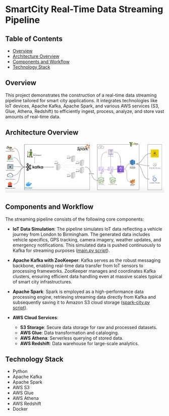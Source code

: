 # SmartCity Real-Time Data Streaming Pipeline

## Table of Contents
- [Overview](#overview)
- [Architecture Overview](#architecture-overview)
- [Components and Workflow](#components-and-workflow)
- [Technology Stack](#technology-stack)

## Overview

This project demonstrates the construction of a real-time data streaming pipeline tailored for smart city applications. It integrates technologies like IoT devices, Apache Kafka, Apache Spark, and various AWS services (S3, Glue, Athena, Redshift) to efficiently ingest, process, analyze, and store vast amounts of real-time data.

## Architecture Overview

![System Architecture](System_Architecture.png)

## Components and Workflow

The streaming pipeline consists of the following core components:

- **IoT Data Simulation**: The pipeline simulates IoT data reflecting a vehicle journey from London to Birmingham. The generated data includes vehicle specifics, GPS tracking, camera imagery, weather updates, and emergency notifications. This simulated data is pushed continuously to Kafka for streaming purposes ([main.py script](https://github.com/yangforbig/SmartCity-End-to-End-Data-Engineering/blob/main/jobs/main.py)).

- **Apache Kafka with ZooKeeper**: Kafka serves as the robust messaging backbone, enabling real-time data transfer from IoT sensors to processing frameworks. ZooKeeper manages and coordinates Kafka clusters, ensuring efficient data handling even at massive scales typical of smart city infrastructures.

- **Apache Spark**: Spark is employed as a high-performance data processing engine, retrieving streaming data directly from Kafka and subsequently saving it to Amazon S3 cloud storage ([spark-city.py script](https://github.com/yangforbig/SmartCity-End-to-End-Data-Engineering/blob/main/jobs/spark-city.py)).

- **AWS Cloud Services**:
    - **S3 Storage**: Secure data storage for raw and processed datasets.
    - **AWS Glue**: Data transformation and cataloging.
    - **AWS Athena**: Serverless querying of stored data.
    - **AWS Redshift**: Data warehouse for large-scale analytics.

## Technology Stack
- Python
- Apache Kafka
- Apache Spark
- AWS S3
- AWS Glue
- AWS Athena
- AWS Redshift
- Docker

